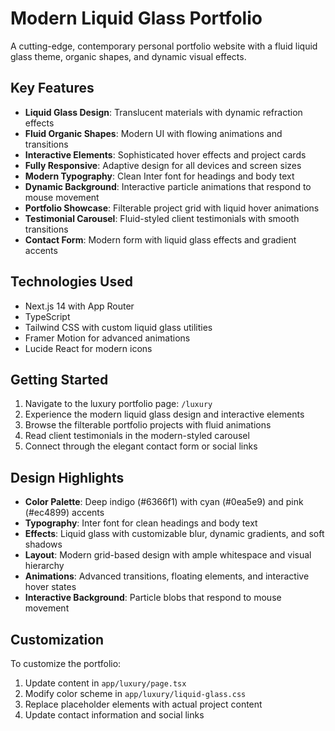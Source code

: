 # Modern Liquid Glass Portfolio

A cutting-edge, contemporary personal portfolio website with a fluid liquid glass theme, organic shapes, and dynamic visual effects.

## Key Features

- **Liquid Glass Design**: Translucent materials with dynamic refraction effects
- **Fluid Organic Shapes**: Modern UI with flowing animations and transitions
- **Interactive Elements**: Sophisticated hover effects and project cards
- **Fully Responsive**: Adaptive design for all devices and screen sizes
- **Modern Typography**: Clean Inter font for headings and body text
- **Dynamic Background**: Interactive particle animations that respond to mouse movement
- **Portfolio Showcase**: Filterable project grid with liquid hover animations
- **Testimonial Carousel**: Fluid-styled client testimonials with smooth transitions
- **Contact Form**: Modern form with liquid glass effects and gradient accents

## Technologies Used

- Next.js 14 with App Router
- TypeScript
- Tailwind CSS with custom liquid glass utilities
- Framer Motion for advanced animations
- Lucide React for modern icons

## Getting Started

1. Navigate to the luxury portfolio page: `/luxury`
2. Experience the modern liquid glass design and interactive elements
3. Browse the filterable portfolio projects with fluid animations
4. Read client testimonials in the modern-styled carousel
5. Connect through the elegant contact form or social links

## Design Highlights

- **Color Palette**: Deep indigo (#6366f1) with cyan (#0ea5e9) and pink (#ec4899) accents
- **Typography**: Inter font for clean headings and body text
- **Effects**: Liquid glass with customizable blur, dynamic gradients, and soft shadows
- **Layout**: Modern grid-based design with ample whitespace and visual hierarchy
- **Animations**: Advanced transitions, floating elements, and interactive hover states
- **Interactive Background**: Particle blobs that respond to mouse movement

## Customization

To customize the portfolio:

1. Update content in `app/luxury/page.tsx`
2. Modify color scheme in `app/luxury/liquid-glass.css`
3. Replace placeholder elements with actual project content
4. Update contact information and social links